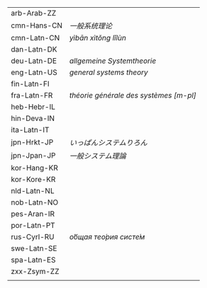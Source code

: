 | | |
|-|-|
| arb-Arab-ZZ |  |
| cmn-Hans-CN | _一般系统理论_ |
| cmn-Latn-CN | _yìbān xìtǒng lǐlùn_ |
| dan-Latn-DK |  |
| deu-Latn-DE | _allgemeine Systemtheorie_ |
| eng-Latn-US | _general systems theory_ |
| fin-Latn-FI |  |
| fra-Latn-FR | _théorie générale des systèmes [m-pl]_ |
| heb-Hebr-IL |  |
| hin-Deva-IN |  |
| ita-Latn-IT |  |
| jpn-Hrkt-JP | _いっぱんシステムりろん_ |
| jpn-Jpan-JP | _一般システム理論_ |
| kor-Hang-KR |  |
| kor-Kore-KR |  |
| nld-Latn-NL |  |
| nob-Latn-NO |  |
| pes-Aran-IR |  |
| por-Latn-PT |  |
| rus-Cyrl-RU | _о́бщая тео́рия систе́м_ |
| swe-Latn-SE |  |
| spa-Latn-ES |  |
| zxx-Zsym-ZZ |  |
|  |  |
